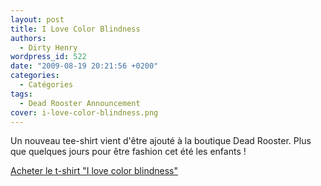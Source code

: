 ```yaml
---
layout: post
title: I Love Color Blindness
authors:
  - Dirty Henry
wordpress_id: 522
date: "2009-08-19 20:21:56 +0200"
categories:
  - Catégories
tags:
  - Dead Rooster Announcement
cover: i-love-color-blindness.png
---
```


Un nouveau tee-shirt vient d'être ajouté à la boutique Dead Rooster. Plus que
quelques jours pour être fashion cet été les enfants !

[Acheter le t-shirt "I love color blindness" ](http://www.comboutique.com/shop/t-shirt-i_love_color_blindness-21450-1502429.html)
